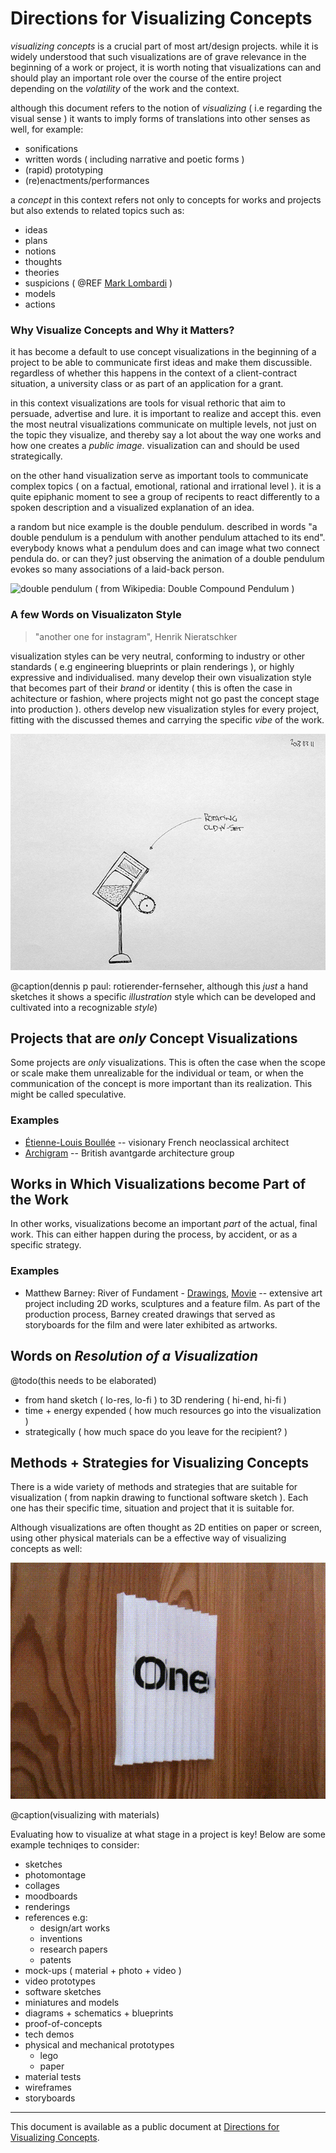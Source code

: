 # Directions for Visualizing Concepts

*visualizing concepts* is a crucial part of most art/design projects. while it is widely understood that such visualizations are of grave relevance in the beginning of a work or project, it is worth noting that visualizations can and should play an important role over the course of the entire project depending on the *volatility* of the work and the context.

although this document refers to the notion of *visualizing* ( i.e regarding the visual sense ) it wants to imply forms of translations into other senses as well, for example:

- sonifications
- written words ( including narrative and poetic forms )
- (rapid) prototyping
- (re)enactments/performances

a *concept* in this context refers not only to concepts for works and projects but also extends to related topics such as:

- ideas
- plans
- notions
- thoughts
- theories
- suspicions ( @REF [Mark Lombardi](https://en.wikipedia.org/wiki/Mark_Lombardi) )
- models 
- actions

### Why Visualize Concepts and Why it Matters?

it has become a default to use concept visualizations in the beginning of a project to be able to communicate first ideas and make them discussible. regardless of whether this happens in the context of a client-contract situation, a university class or as part of an application for a grant.

in this context visualizations are tools for visual rethoric that aim to persuade, advertise and lure. it is important to realize and accept this. even the most neutral visualizations communicate on multiple levels, not just on the topic they visualize, and thereby say a lot about the way one works and how one creates a *public image*. visualization can and should be used strategically.

on the other hand visualization serve as important tools to communicate complex topics ( on a factual, emotional, rational and irrational level ). it is a quite epiphanic moment to see a group of recipents to react differently to a spoken description and a visualized explanation of an idea.

a random but nice example is the double pendulum. described in words "a double pendulum is a pendulum with another pendulum attached to its end". everybody knows what a pendulum does and can image what two connect pendula do. or can they? just observing the animation of a double pendulum evokes so many associations of a laid-back person.

![double pendulum](https://upload.wikimedia.org/wikipedia/commons/4/45/Double-compound-pendulum.gif) ( from Wikipedia: Double Compound Pendulum )

### A few Words on Visualizaton Style

> "another one for instagram", Henrik Nieratschker

visualization styles can be very neutral, conforming to industry or other standards ( e.g engineering blueprints or plain renderings ), or highly expressive and individualised. many develop their own visualization style that becomes part of their *brand* or identity ( this is often the case in achitecture or fashion, where projects might not go past the concept stage into production ). others develop new visualization styles for every project, fitting with the discussed themes and carrying the specific *vibe* of the work.

![dennis p paul: rotierender-fernseher](./assets/rotierender-fernseher.jpg)   

@caption(dennis p paul: rotierender-fernseher, although this *just* a hand sketches it shows a specific *illustration* style which can be developed and cultivated into a recognizable *style*)

## Projects that are *only* Concept Visualizations

Some projects are *only* visualizations. This is often the case when the scope or scale make them unrealizable for the individual or team, or when the communication of the concept is more important than its realization. This might be called speculative.

### Examples

- [Étienne-Louis Boullée](https://en.wikipedia.org/wiki/%C3%89tienne-Louis_Boull%C3%A9e) -- visionary French neoclassical architect
- [Archigram](https://en.wikipedia.org/wiki/Archigram) -- British avantgarde architecture group 

## Works in Which Visualizations become Part of the Work

In other works, visualizations become an important *part* of the actual, final work. This can either happen during the process, by accident, or as a specific strategy.   

### Examples

- Matthew Barney: River of Fundament - [Drawings](https://www.gladstonegallery.com/artist/matthew-barney/work-detail/868/em-river-of-fundament-leaves-of-grass-em), [Movie](https://www.youtube.com/watch?v=quyiQXG7GlY) -- extensive art project including 2D works, sculptures and a feature film. As part of the production process, Barney created drawings that served as storyboards for the film and were later exhibited as artworks. 

## Words on *Resolution of a Visualization*

@todo(this needs to be elaborated)

- from hand sketch ( lo-res, lo-fi ) to 3D rendering ( hi-end, hi-fi )
- time + energy expended ( how much resources go into the visualization )
- strategically ( how much space do you leave for the recipient? )

## Methods + Strategies for Visualizing Concepts

There is a wide variety of methods and strategies that are suitable for visualization ( from napkin drawing to functional software sketch ). Each one has their specific time, situation and project that it is suitable for. 

Although visualizations are often thought as 2D entities on paper or screen, using other physical materials can be a effective way of visualizing concepts as well:

![dennis p paul: multi-surface](./assets/multi-surface.gif)

@caption(visualizing with materials)

Evaluating how to visualize at what stage in a project is key! Below are some example techniqes to consider:

- sketches
- photomontage
- collages
- moodboards
- renderings
- references e.g:
    - design/art works
    - inventions
    - research papers
    - patents
- mock-ups ( material + photo + video )
- video prototypes
- software sketches
- miniatures and models
- diagrams + schematics + blueprints
- proof-of-concepts
- tech demos
- physical and mechanical prototypes
    - lego
    - paper
- material tests
- wireframes
- storyboards

---

This document is available as a public document at [Directions for Visualizing Concepts](http://dm-hb.de/dmdfvc).


